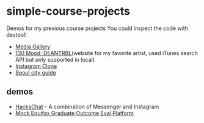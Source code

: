 # simple-course-projects
Demos for my previous course projects
You could inspect the code with devtool!


- [Media Gallery](https://wustlcse204.github.io/07-image-gallery-sleepyheadzzzz/)
- [130 Mood: DEANTRBL](https://wustlcse204.github.io/10-final-project-ciel-wu/)(website for my favorite artist, used iTunes search API but only supported in local)
- [Instagram Clone](https://wustlcse204.github.io/05-instagram-clone-sleepyheadzzzz/?)
- [Seoul city guide](https://wustlcse204.github.io/03-city-guide-sleepyheadzzzz/ref.html)

## demos

- [HacksChat](https://drive.google.com/file/d/1Ofsd6EvVT5X94xmb7PT_kbKM__IuQQgZ/view?usp=sharing) - A combination of Messenger and Instagram
- [Mock Equifax Graduate Outcome Eval Platform](https://drive.google.com/file/d/1EQg9J0sYJHTzriPp56VU7DXAyhDsN-ac/view?usp=sharing)

